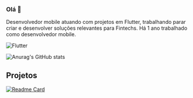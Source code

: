 ### Olá 👋

Desenvolvedor mobile atuando com projetos em Flutter, trabalhando parar criar e desenvolver soluções relevantes para Fintechs. Há 1 ano trabalhado como desenvolvedor mobile.

![Flutter](https://img.shields.io/badge/Flutter-02569B?style=for-the-badge&logo=flutter&logoColor=white)

![Anurag's GitHub stats](https://github-readme-stats.vercel.app/api?username=nicolasbmorais&count_private=true&show_icons=true&theme=dark)

## Projetos

[![Readme Card](https://github-readme-stats.vercel.app/api/pin/?username=nicolasbmorais&repo=Invest-App&langs_count=8&theme=dark)](https://github.com/nicolasbmorais/Invest-App)
